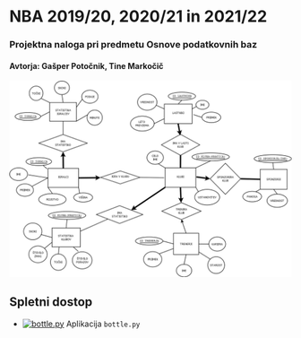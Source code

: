 # NBA 2019/20, 2020/21 in 2021/22
### Projektna naloga pri predmetu Osnove podatkovnih baz 
#### Avtorja: Gašper Potočnik, Tine Markočič

![NBA](NBA.png)



## Spletni dostop
* [![bottle.py](https://mybinder.org/badge_logo.svg)](https://mybinder.org/v2/gh/gapo8/NBA/main?urlpath=proxy/8080/) Aplikacija `bottle.py`
